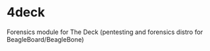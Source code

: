 4deck
=====

Forensics module for The Deck (pentesting and forensics distro for BeagleBoard/BeagleBone)
